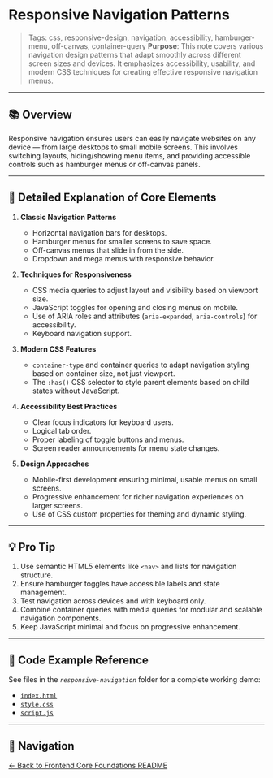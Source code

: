 # Responsive Navigation Patterns

> Tags: css, responsive-design, navigation, accessibility, hamburger-menu, off-canvas, container-query
> **Purpose**: This note covers various navigation design patterns that adapt smoothly across different screen sizes and devices. It emphasizes accessibility, usability, and modern CSS techniques for creating effective responsive navigation menus.

---

## 📚 Overview

Responsive navigation ensures users can easily navigate websites on any device — from large desktops to small mobile screens. This involves switching layouts, hiding/showing menu items, and providing accessible controls such as hamburger menus or off-canvas panels.

---

## 🧩 Detailed Explanation of Core Elements

1. **Classic Navigation Patterns**

   - Horizontal navigation bars for desktops.
   - Hamburger menus for smaller screens to save space.
   - Off-canvas menus that slide in from the side.
   - Dropdown and mega menus with responsive behavior.

2. **Techniques for Responsiveness**

   - CSS media queries to adjust layout and visibility based on viewport size.
   - JavaScript toggles for opening and closing menus on mobile.
   - Use of ARIA roles and attributes (`aria-expanded`, `aria-controls`) for accessibility.
   - Keyboard navigation support.

3. **Modern CSS Features**

   - `container-type` and container queries to adapt navigation styling based on container size, not just viewport.
   - The `:has()` CSS selector to style parent elements based on child states without JavaScript.

4. **Accessibility Best Practices**

   - Clear focus indicators for keyboard users.
   - Logical tab order.
   - Proper labeling of toggle buttons and menus.
   - Screen reader announcements for menu state changes.

5. **Design Approaches**

   - Mobile-first development ensuring minimal, usable menus on small screens.
   - Progressive enhancement for richer navigation experiences on larger screens.
   - Use of CSS custom properties for theming and dynamic styling.

---

## 💡 Pro Tip

1. Use semantic HTML5 elements like `<nav>` and lists for navigation structure.
2. Ensure hamburger toggles have accessible labels and state management.
3. Test navigation across devices and with keyboard only.
4. Combine container queries with media queries for modular and scalable navigation components.
5. Keep JavaScript minimal and focus on progressive enhancement.

---

## 🧪 Code Example Reference

See files in the _`responsive-navigation`_ folder for a complete working demo:

- [`index.html`](index.html)  
- [`style.css`](style.css)  
- [`script.js`](script.js)  

---

## 🔗 Navigation

[← Back to Frontend Core Foundations README](../../README.md)

